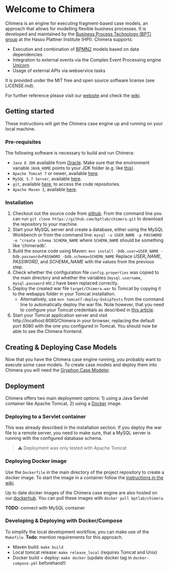 
# Welcome to Chimera
Chimera is an engine for executing fragment-based case models, an approach that allows for modelling flexible business processes.
It is developed and maintained by the [Business Process Technology (BPT) group](http://bpt.hpi.uni-potsdam.de/Public/) at the Hasso Plattner Institute (HPI).
Chimera supports:
* Execution and combination of [BPMN2](http://www.omg.org/spec/BPMN/2.0/) models based on data dependencies
* Integration to external events via the Complex Event Processing engine [Unicorn](https://bpt.hpi.uni-potsdam.de/UNICORN)
* Usage of external APIs via webservice tasks

It is provided under the MIT free and open source software license (see LICENSE.md).

For further reference please visit our [website](https://bpt.hpi.uni-potsdam.de/Chimera/WebHome) and check the [wiki](https://github.com/bptlab/chimera/wiki).

## Getting started
These instructions will get the Chimera case engine up and running on your local machine.

### Pre-requisites
The following software is necessary to build and run Chimera:

   * `Java 8 JDK` available from [Oracle](http://www.oracle.com/technetwork/java/javase/downloads/jdk8-downloads-2133151.html). Make sure that the environment variable `JAVA_HOME` points to your JDK folder (e.g. like [this](http://www.wikihow.com/Set-Java-Home)).
   * `Apache Tomcat 7` or newer, available [here](https://tomcat.apache.org/download-70.cgi).
   * `MySQL 5.7 Server`, available [here](http://dev.mysql.com/downloads/mysql/).
   * `git`, available [here](https://git-scm.com/downloads), to access the code repositories.
   * `Apache Maven 3`, available [here](http://maven.apache.org/install.html).

### Installation

   1. Checkout out the source code from [github](http://github.com/bptlab/chimera). From the command line you can run `git clone https://github.com/bptlab/chimera.git` to download the repository to your machine.
   1. Start your MySQL server and create a database, either using the MySQL Workbench or from the command line: `mysql -u USER_NAME -p PASSWORD -e "create schema SCHEMA_NAME` where `SCHEMA_NAME` should be something like 'chimeradb'.
   1. Build the source code using Maven: `mvn install -Ddb.user=USER_NAME -Ddb.password=PASSWORD -Ddb.schema=SCHEMA_NAME` Replace *USER_NAME*, *PASSWORD*, and *SCHEMA_NAME* with the values from the previous step.
   1. Check whether the configuration file `config.properties` was copied to the main directory and whether the variables (`mysql.username`, `mysql.password` etc.) have been replaced correctly.
   1. Deploy the created war file `target/Chimera.war` to Tomcat by copying it to the webapps folder in your Tomcat installation.
      * Alternatively, use `mvn tomcat7:deploy-DskipTests` from the command line to automatically deploy the war file. Note however, that you need to configure your Tomcat credentials as described in [this article](http://www.mkyong.com/maven/how-to-deploy-maven-based-war-file-to-tomcat/).
   1. Start your Tomcat application server and visit http://localhost:8080/Chimera in your browser, replacing the default port 8080 with the one you configured in Tomcat. You should now be able to see the Chimera frontend.

## Creating & Deploying Case Models
Now that you have the Chimera case engine running, you probably want to execute some case models. 
To create case models and deploy them into Chimera you will need the [Gryphon Case Modeler](https://github.com/bptlab/gryphon).

## Deployment
Chimera offers two main deployment options: 1) using a Java Servlet container like Apache Tomcat, 2) using a [Docker](https://www.docker.com/) image.

### Deploying to a Servlet container
This was already described in the installation section. 
If you deploy the war file to a remote server, you need to make sure, that a MySQL server is running with the configured database schema.
> :warning: Deployment was only tested with Apache Tomcat

### Deploying Docker image
Use the `Dockerfile` in the main directory of the project repository to create a docker image.
To start the image in a container follow the [instructions in the wiki](https://github.com/bptlab/chimera/wiki/ChimeraConfig#deployment-with-docker).

Up to date docker images of the Chimera case engine are also hosted on our [dockerhub](https://hub.docker.com/r/bptlab/chimera/).
You can pull these images with `docker pull bptlab/chimera`.

**TODO**: connect with MySQL container

### Developing & Deploying with Docker/Compose
To simplify the local development workflow, you can make use of the `Makefile`. 
**Todo**: mention requirements for this approach.

* Maven build: `make build`
* Local tomcat release: `make release_local` (requires Tomcat and Unix)
* Docker build + deploy: `make docker` (update docker tag in `docker-compose.yml` beforehand!)
